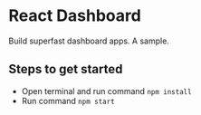# React Dashboard
Build superfast dashboard apps. A sample.

## Steps to get started

- Open terminal and run command `npm install`
- Run command `npm start`